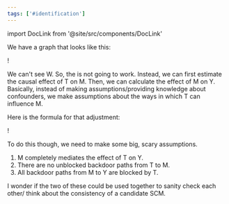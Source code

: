 ```yaml
---
tags: ['#identification']
---
```


import DocLink from '@site/src/components/DocLink'

 

We have a graph that looks like this:

!<DocLink to="Pasted image 20211016141801.png"/>

We can't see W. So, the <DocLink to="backdoor adjustment"/> is not going to work. Instead, we can first estimate the causal effect of T on M. Then, we can calculate the effect of M on Y. Basically, instead of making assumptions/providing knowledge about confounders, we make assumptions about the ways in which T can influence M.

Here is the formula for that adjustment:

!<DocLink to="Pasted image 20211016142341.png"/>

To do this though, we need to make some big, scary assumptions.

1. M completely mediates the effect of T on Y.
2. There are no unblocked backdoor paths from T to M.
3. All backdoor paths from M to Y are blocked by T.

I wonder if the two of these could be used together to sanity check each other/ think about the consistency of a candidate SCM.